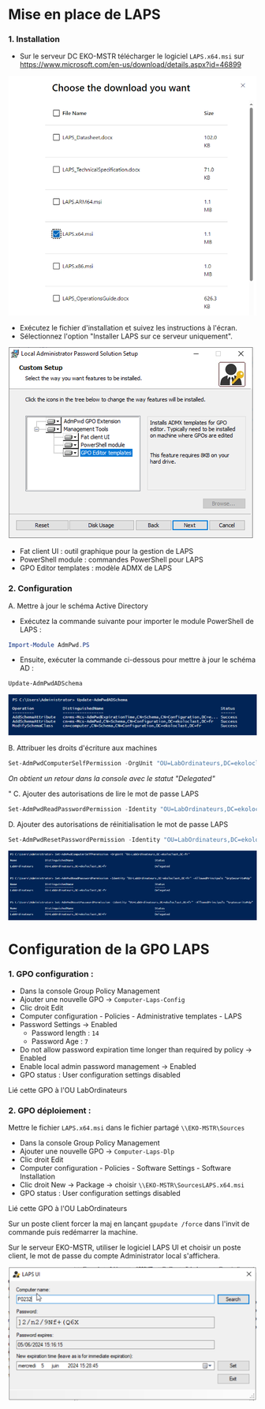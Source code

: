 # Mise en place de LAPS

### 1. Installation

- Sur le serveur DC EKO-MSTR télécharger le logiciel ``LAPS.x64.msi`` sur https://www.microsoft.com/en-us/download/details.aspx?id=46899

![logiciel](https://github.com/WildCodeSchool/TSSR-2402-P3-G3-BuildYourInfra-Ekoloclast/blob/main/S13/capture%20LAPS/logiciel.PNG?raw=true)

- Exécutez le fichier d'installation et suivez les instructions à l'écran.
- Sélectionnez l'option "Installer LAPS sur ce serveur uniquement".



![2.installation](https://github.com/WildCodeSchool/TSSR-2402-P3-G3-BuildYourInfra-Ekoloclast/blob/main/S13/capture%20LAPS/2.installation.PNG?raw=true)

- Fat client UI : outil graphique pour la gestion de LAPS
- PowerShell module : commandes PowerShell pour LAPS
- GPO Editor templates : modèle ADMX de LAPS



### 2. Configuration

A. Mettre à jour le schéma Active Directory

- Exécutez la commande suivante pour importer le module PowerShell de LAPS :
```powershell
Import-Module AdmPwd.PS
```
- Ensuite, exécuter la commande ci-dessous pour mettre à jour le schéma AD :
```powershell
Update-AdmPwdADSchema
```

![powershell](https://github.com/WildCodeSchool/TSSR-2402-P3-G3-BuildYourInfra-Ekoloclast/blob/main/S13/capture%20LAPS/powershell.PNG?raw=true)

B. Attribuer les droits d'écriture aux machines
```powershell
Set-AdmPwdComputerSelfPermission -OrgUnit "OU=LabOrdinateurs,DC=ekoloclast,DC=fr"
```
_On obtient un retour dans la console avec le statut "Delegated"_


"
C. Ajouter des autorisations de lire le mot de passe LAPS
```powershell
Set-AdmPwdReadPasswordPermission -Identity "OU=LabOrdinateurs,DC=ekoloclast,DC=fr" -AllowedPrincipals "GrpSecuriteMdp"
```

D. Ajouter des autorisations de réinitialisation le mot de passe LAPS
```powershell
Set-AdmPwdResetPasswordPermission -Identity "OU=LabOrdinateurs,DC=ekoloclast,DC=fr" -AllowedPrincipals "GrpSecuriteMdp"
```

![delegated](https://github.com/WildCodeSchool/TSSR-2402-P3-G3-BuildYourInfra-Ekoloclast/blob/main/S13/capture%20LAPS/delegated.PNG?raw=true)


# Configuration de la GPO LAPS

### 1. GPO configuration :
- Dans la console Group Policy Management
- Ajouter une nouvelle GPO -> ``Computer-Laps-Config``
- Clic droit Edit
- Computer configuration - Policies - Administrative templates - LAPS 
- Password Settings -> Enabled
    - Password length  : ``14``
    -  Password Age : ``7``
- Do not allow password expiration time longer than required by policy -> Enabled
- Enable local admin password management -> Enabled
- GPO status : User configuration settings disabled

Lié cette GPO à l'OU LabOrdinateurs

### 2. GPO déploiement :

Mettre le fichier ``LAPS.x64.msi`` dans le fichier partagé ``\\EKO-MSTR\Sources``

- Dans la console Group Policy Management
- Ajouter une nouvelle GPO -> ``Computer-Laps-Dlp``
- Clic droit Edit
- Computer configuration - Policies - Software Settings - Software Installation
- Clic droit New -> Package -> choisir ``\\EKO-MSTR\SourcesLAPS.x64.msi``
- GPO status : User configuration settings disabled

Lié cette GPO à l'OU LabOrdinateurs

Sur un poste client forcer la maj en lançant ``gpupdate /force`` dans l'invit de commande puis redémarrer la machine.

Sur le serveur EKO-MSTR, utiliser le logiciel LAPS UI et choisir un poste client, le mot de passe du compte Administrator local s'affichera.

![mdplocal](https://github.com/WildCodeSchool/TSSR-2402-P3-G3-BuildYourInfra-Ekoloclast/blob/main/S13/capture%20LAPS/mdplocal.PNG?raw=true)

